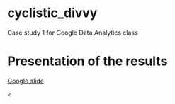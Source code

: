 # cyclistic_divvy
Case study 1 for Google Data Analytics class

# Presentation of the results

[Google slide](https://docs.google.com/presentation/d/1b1iyuXeipWlrtTCtgPX3YKdnJyvH0zPJM-VqOaRT40E/edit?usp=sharing)

<
